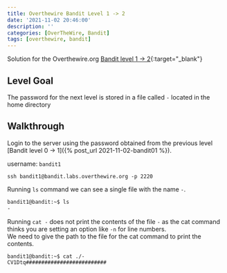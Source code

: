 ```yaml
---
title: Overthewire Bandit Level 1 -> 2
date: '2021-11-02 20:46:00'
description: ''
categories: [OverTheWire, Bandit]
tags: [overthewire, bandit]
---
```


Solution for the Overthewire.org [Bandit level 1 -> 2](https://overthewire.org/wargames/bandit/bandit2.html){:target="\_blank"}  

## Level Goal  

The password for the next level is stored in a file called `-` located in the home directory

## Walkthrough

Login to the server using the password obtained from the previous level [Bandit level 0 -> 1]({% post_url 2021-11-02-bandit01 %}).  

username: `bandit1`

```ssh
ssh bandit1@bandit.labs.overthewire.org -p 2220
```

Running `ls` command we can see a single file with the name `-`.  

```bash
bandit1@bandit:~$ ls 
-
```

Running `cat -` does not print the contents of the file `-` as the cat command thinks you are setting an option like `-n` for line numbers.  
We need to give the path to the file for the cat command to print the contents.

```shell
bandit1@bandit:~$ cat ./-  
CV1Dtq##########################
```
